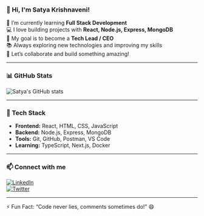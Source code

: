 ### 👋 Hi, I'm Satya Krishnaveni!

🌱 I’m currently learning **Full Stack Development**  
💻 I love building projects with **React, Node.js, Express, MongoDB**  
🚀 My goal is to become a **Tech Lead / CEO**  
📚 Always exploring new technologies and improving my skills  
🤝 Let’s collaborate and build something amazing!

---

### 📊 GitHub Stats

![Satya's GitHub stats](https://github-readme-stats.vercel.app/api?username=satyakrishnaveni&show_icons=true&theme=radical)

---

### 💼 Tech Stack

- **Frontend:** React, HTML, CSS, JavaScript  
- **Backend:** Node.js, Express, MongoDB  
- **Tools:** Git, GitHub, Postman, VS Code  
- **Learning:** TypeScript, Next.js, Docker

---

### 📫 Connect with me

[![LinkedIn](https://img.shields.io/badge/LinkedIn-blue?style=for-the-badge&logo=linkedin)](https://linkedin.com/in/your-linkedin)  
[![Twitter](https://img.shields.io/badge/Twitter-blue?style=for-the-badge&logo=twitter)](https://twitter.com/your-twitter)

---

⚡ Fun Fact: “Code never lies, comments sometimes do!” 😄

